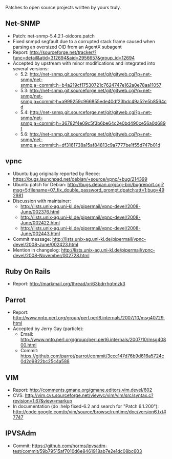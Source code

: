 Patches to open source projects written by yours truly.

Net-SNMP
--------
- Patch: net-snmp-5.4.2.1-oidcore.patch
- Fixed snmpd segfault due to a corrupted stack frame caused when parsing an
  oversized OID from an AgentX subagent
- Report: 
  http://sourceforge.net/tracker/?func=detail&atid=312694&aid=2956657&group_id=12694
- Accepted by upstream with minor modifications and integrated into several versions:
  * 5.2: http://net-snmp.git.sourceforge.net/git/gitweb.cgi?p=net-snmp/net-snmp;a=commit;h=b4a219cf17530721c7624747e162a0e78aa11057
  * 5.3: http://net-snmp.git.sourceforge.net/git/gitweb.cgi?p=net-snmp/net-snmp;a=commit;h=a999259c966855ede40df23bdc49a52e5b8564cd
  * 5.4: http://net-snmp.git.sourceforge.net/git/gitweb.cgi?p=net-snmp/net-snmp;a=commit;h=36782f4e09c5f3b6be64c2e0bd490ce56a0d689f
  * 5.6: http://net-snmp.git.sourceforge.net/git/gitweb.cgi?p=net-snmp/net-snmp;a=commit;h=df3161738a15af84813c9a7777be1f55d747b01d

vpnc
----
- Ubuntu bug originally reported by Reece: 
  https://bugs.launchpad.net/debian/+source/vpnc/+bug/214399
- Ubuntu patch for Debian: 
  http://bugs.debian.org/cgi-bin/bugreport.cgi?msg=5;filename=07_fix_double_password_prompt.dpatch;att=1;bug=492981
- Discussion with maintainer:
  * http://lists.unix-ag.uni-kl.de/pipermail/vpnc-devel/2008-June/002376.html
  * http://lists.unix-ag.uni-kl.de/pipermail/vpnc-devel/2008-June/002422.html
  * http://lists.unix-ag.uni-kl.de/pipermail/vpnc-devel/2008-June/002443.html
- Commit message: http://lists.unix-ag.uni-kl.de/pipermail/vpnc-devel/2008-June/002423.html
- Mention in changelog:
  http://lists.unix-ag.uni-kl.de/pipermail/vpnc-devel/2008-November/002728.html

Ruby On Rails
-------------
- Report: http://markmail.org/thread/xri63bdrrhqtmzk3

Parrot
------
- Report: http://www.nntp.perl.org/group/perl.perl6.internals/2007/10/msg40729.html
- Accepted by Jerry Gay (particle): 
  * Email: http://www.nntp.perl.org/group/perl.perl6.internals/2007/10/msg40800.html 
  * Commit: https://github.com/parrot/parrot/commit/3ccc147d76b9d616a5724c0d2d9822bc25c4a588

VIM
---
- Report: http://comments.gmane.org/gmane.editors.vim.devel/602
- CVS: http://vim.cvs.sourceforge.net/viewvc/vim/vim/src/syntax.c?revision=1.67&view=markup
- In documentation (do :help fixed-6.2 and search for "Patch 6.1.200"):
  http://code.google.com/p/vim/source/browse/runtime/doc/version6.txt#7747

IPVSAdm
-------
- Commit: https://github.com/horms/ipvsadm-test/commit/59b79515af7010d6e8461918ab7e2e1dc08bc603


